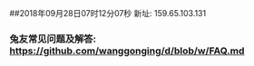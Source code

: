 ##2018年09月28日07时12分07秒 新址: 159.65.103.131
### 兔友常见问题及解答: https://github.com/wanggonging/d/blob/w/FAQ.md
